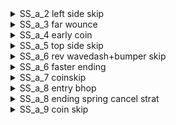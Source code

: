 
<details>
<summary>SS_a_2 left side skip</summary>

Demo into the bubble overlapping the touch switch gate to make it a bit more vertically lenient. \
If you find the bubble super hard, you can do a quick reverse super instead. \
The camera will be off, so practice the room like that a bit. \
![gif](./images/SS_a_02start.webp)

</details>

<details>
<summary>SS_a_3 far wounce</summary>

Neutral wounce then hold right and then release once far enough right. \
![gif](./images/SS_a_03wounce.webp)
</details>

<details>
<summary>SS_a_4 early coin</summary>

![gif](./images/SS_a_04earlycoin.webp)

</details>

<details>
<summary>SS_a_5 top side skip</summary> 
 
TODO this needs like 50 billion visual cues. \
![gif](./images/SS_a_05.webp)
</details>

<details>
<summary>SS_a_6 rev wavedash+bumper skip</summary>

![gif](./images/SS_a_06bumperbypass.webp)
</details>

<details>
<summary>SS_a_6 faster ending</summary>

Demo into the bubble to go in slightly higher, jump into the wall (to not wallboost) and then press away and then back in to make falling block fall down faster to make the spring cancel easier.\
![gif](./images/SS_a_06ending.webp)
</details>

<details>
<summary>SS_a_7 coinskip</summary>
Climbjump then wallboost off the wall to make it fall earlier.

![gif](./images/SS_a_07coinskip.webp)
</details>

<details>
<summary>SS_a_8 entry bhop</summary>

![gif](./images/SS_a_08entry.webp)
</details>

<details>
<summary>SS_a_8 ending spring cancel strat</summary>


![gif](./images/SS_a_08sprancel.webp)
</details>

<details>
<summary>SS_a_9 coin skip</summary>

![gif](./images/SS_a_09coinskip.webp)
</details>
